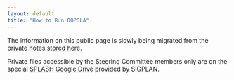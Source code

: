 ```yaml
---
layout: default
title: "How to Run OOPSLA"
---
```


The information on this public page is slowly being migrated from the private notes [stored here](https://docs.google.com/document/d/1z7_xpE4jiZOmKQSrL0gh_doLd0SiU4Qcj98X-v0gV9c).

Private files accessible by the Steering Committee members only are on the special [SPLASH Google Drive](https://drive.google.com/drive/folders/0APXWu4PPnVzBUk9PVA) provided by SIGPLAN.

